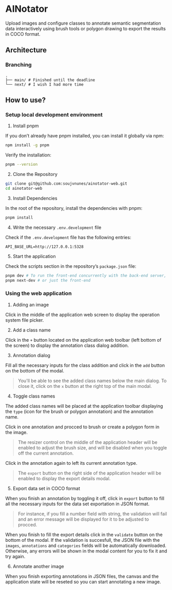# AINotator

Upload images and configure classes to annotate semantic segmentation data interactively using brush tools or polygon drawing to export the results in COCO format.

## Architecture

### Branching

    .
    ├── main/ # Finished until the deadline
    └── next/ # I wish I had more time

## How to use?

### Setup local development environment

1. Install pnpm

If you don’t already have pnpm installed, you can install it globally via npm:

```bash
npm install -g pnpm
```

Verify the installation:

```bash
pnpm --version
```

2. Clone the Repository

```bash
git clone git@github.com:soujvnunes/ainotator-web.git
cd ainotator-web
```

3. Install Dependencies

In the root of the repository, install the dependencies with pnpm:

```bash
pnpm install
```

4. Write the necessary `.env.development` file

Check if the `.env.development` file has the following entries:

```text
API_BASE_URL=http://127.0.0.1:5328
```

5. Start the application

Check the scripts section in the repository’s `package.json` file:

```bash
pnpm dev # To run the front-end concurrently with the back-end server, necessary for the COCO format validation
pnpm next-dev # or just the front-end
```

### Using the web application

1. Adding an image

Click in the middle of the application web screen to display the operation system file picker.

2. Add a class name

Click in the `+` button located on the application web toolbar (left bottom of the screen) to display the annotation class dialog addition.

3. Annotation dialog

Fill all the necessary inputs for the class addition and click in the `add` button on the bottom of the modal.

> You'll be able to see the added class names below the main dialog. To close it, click on the `x` button at the right top of the main modal.

4. Toggle class names

The added class names will be placed at the application toolbar displaying the `type` (icon for the brush or polygon annotation) and the annotation name.

Click in one annotation and procced to brush or create a polygon form in the image.

> The resizer control on the middle of the application header will be enabled to adjust the brush size, and will be disabled when you toggle off the current annotation.

Click in the annotation again to left its current annotation type.

> The `export` button on the right side of the application header will be enabled to display the export details modal.

5. Export data set in COCO format

When you finish an annotation by toggling it off, click in `export` button to fill all the necessary inputs for the data set exportation in JSON format.

> For instance, if you fill a number field with string, the validation will fail and an error message will be displayed for it to be adjusted to procced.

When you finish to fill the export details click in the `validate` button on the bottom of the modal. If the validation is succesfull, the JSON file with the `images`, `annotations` and `categories` fields will be automatically downloaded. Otherwise, any errors will be shown in the modal content for you to fix it and try again.

6. Annotate another image

When you finish exporting annotations in JSON files, the canvas and the application state will be reseted so you can start annotating a new image.
